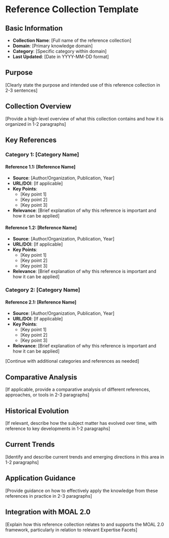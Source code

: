 # Reference Collection Template

## Basic Information
- **Collection Name**: [Full name of the reference collection]
- **Domain**: [Primary knowledge domain]
- **Category**: [Specific category within domain]
- **Last Updated**: [Date in YYYY-MM-DD format]

## Purpose
[Clearly state the purpose and intended use of this reference collection in 2-3 sentences]

## Collection Overview
[Provide a high-level overview of what this collection contains and how it is organized in 1-2 paragraphs]

## Key References

### Category 1: [Category Name]

#### Reference 1.1: [Reference Name]
- **Source**: [Author/Organization, Publication, Year]
- **URL/DOI**: [If applicable]
- **Key Points**:
  - [Key point 1]
  - [Key point 2]
  - [Key point 3]
- **Relevance**: [Brief explanation of why this reference is important and how it can be applied]

#### Reference 1.2: [Reference Name]
- **Source**: [Author/Organization, Publication, Year]
- **URL/DOI**: [If applicable]
- **Key Points**:
  - [Key point 1]
  - [Key point 2]
  - [Key point 3]
- **Relevance**: [Brief explanation of why this reference is important and how it can be applied]

### Category 2: [Category Name]

#### Reference 2.1: [Reference Name]
- **Source**: [Author/Organization, Publication, Year]
- **URL/DOI**: [If applicable]
- **Key Points**:
  - [Key point 1]
  - [Key point 2]
  - [Key point 3]
- **Relevance**: [Brief explanation of why this reference is important and how it can be applied]

[Continue with additional categories and references as needed]

## Comparative Analysis
[If applicable, provide a comparative analysis of different references, approaches, or tools in 2-3 paragraphs]

## Historical Evolution
[If relevant, describe how the subject matter has evolved over time, with reference to key developments in 1-2 paragraphs]

## Current Trends
[Identify and describe current trends and emerging directions in this area in 1-2 paragraphs]

## Application Guidance
[Provide guidance on how to effectively apply the knowledge from these references in practice in 2-3 paragraphs]

## Integration with MOAL 2.0
[Explain how this reference collection relates to and supports the MOAL 2.0 framework, particularly in relation to relevant Expertise Facets]
